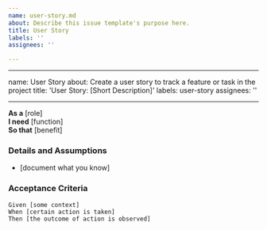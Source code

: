 ```yaml
---
name: user-story.md
about: Describe this issue template's purpose here.
title: User Story
labels: ''
assignees: ''

---
```


---
name: User Story
about: Create a user story to track a feature or task in the project
title: 'User Story: [Short Description]'
labels: user-story
assignees: ''

---

**As a** [role]  
**I need** [function]  
**So that** [benefit]  

### Details and Assumptions
* [document what you know]

### Acceptance Criteria
```gherkin
Given [some context]
When [certain action is taken]
Then [the outcome of action is observed]
